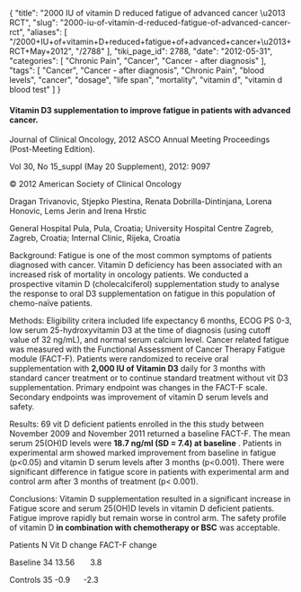 {
    "title": "2000 IU of vitamin D reduced fatigue of advanced cancer \u2013 RCT",
    "slug": "2000-iu-of-vitamin-d-reduced-fatigue-of-advanced-cancer-rct",
    "aliases": [
        "/2000+IU+of+vitamin+D+reduced+fatigue+of+advanced+cancer+\u2013+RCT+May+2012",
        "/2788"
    ],
    "tiki_page_id": 2788,
    "date": "2012-05-31",
    "categories": [
        "Chronic Pain",
        "Cancer",
        "Cancer - after diagnosis"
    ],
    "tags": [
        "Cancer",
        "Cancer - after diagnosis",
        "Chronic Pain",
        "blood levels",
        "cancer",
        "dosage",
        "life span",
        "mortality",
        "vitamin d",
        "vitamin d blood test"
    ]
}


#### Vitamin D3 supplementation to improve fatigue in patients with advanced cancer.

Journal of Clinical Oncology, 2012 ASCO Annual Meeting Proceedings (Post-Meeting Edition).

Vol 30, No 15_suppl (May 20 Supplement), 2012: 9097

© 2012 American Society of Clinical Oncology

Dragan Trivanovic, Stjepko Plestina, Renata Dobrilla-Dintinjana, Lorena Honovic, Lems Jerin and Irena Hrstic

General Hospital Pula, Pula, Croatia; University Hospital Centre Zagreb, Zagreb, Croatia; Internal Clinic, Rijeka, Croatia

Background: Fatigue is one of the most common symptoms of patients diagnosed with cancer. Vitamin D deficiency has been associated with an increased risk of mortality in oncology patients. We conducted a prospective vitamin D (cholecalciferol) supplementation study to analyse the response to oral D3 supplementation on fatigue in this population of chemo-naïve patients. 

Methods: Eligibility critera included life expectancy  6 months, ECOG PS 0-3, low serum 25-hydroxyvitamin D3 at the time of diagnosis (using cutoff value of 32 ng/mL), and normal serum calcium level. Cancer related fatigue was measured with the Functional Assessment of Cancer Therapy Fatigue module (FACT-F). Patients were randomized to receive oral supplementation with **2,000 IU of Vitamin D3**  daily for 3 months with standard cancer treatment or to continue standard treatment without vit D3 supplementation. Primary endpoint was changes in the FACT-F scale. Secondary endpoints was improvement of vitamin D serum levels and safety. 

Results: 69 vit D deficient patients enrolled in the this study between November 2009 and November 2011 returned a baseline FACT-F. The mean serum 25(OH)D levels were  **18.7 ng/ml (SD = 7.4) at baseline** . Patients in experimental arm showed marked improvement from baseline in fatigue (p<0.05) and vitamin D serum levels after 3 months (p<0.001). There were significant difference in fatigue score in patients with experimental arm and control arm after 3 months of treatment (p< 0.001). 

Conclusions: Vitamin D supplementation resulted in a significant increase in Fatigue score and serum 25(OH)D levels in vitamin D deficient patients. Fatigue improve rapidly but remain worse in control arm. The safety profile of vitamin D  **in combination with chemotherapy or BSC**  was acceptable. 

Patients	N	Vit D change 	FACT-F change

Baseline	34	13.56 &nbsp; &nbsp; &nbsp;	3.8 

Controls	35	-0.9&nbsp; &nbsp; &nbsp;	-2.3